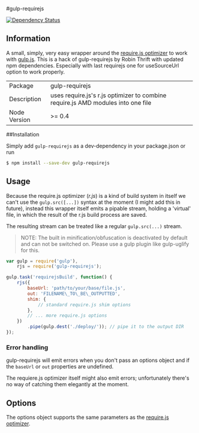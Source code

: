 #gulp-requirejs

[![Dependency Status](https://david-dm.org/vcarluer/gulp-requirejs.png)](https://david-dm.org/vcarluer/gulp-requirejs)
## Information

A small, simply, very easy wrapper around the [require.js optimizer](https://github.com/jrburke/r.js) to work with [gulp.js](https://github.com/gulpjs/gulp).
This is a hack of gulp-requirejs by Robin Thrift with updated npm dependencies. Especially with last requirejs one for useSourceUrl option to work properly.

<table>
<tr> 
<td>Package</td><td>gulp-requirejs</td>
</tr>
<tr>
<td>Description</td>
<td>uses require.js's r.js optimizer to combine require.js AMD modules into one file</td>
</tr>
<tr>
<td>Node Version</td>
<td>>= 0.4</td>
</tr>
</table>


##Installation

Simply add `gulp-requirejs` as a dev-dependency in your package.json or run

```bash
$ npm install --save-dev gulp-requirejs
```

## Usage

Because the require.js optimizer (_r.js_) is a kind of build system in itself we can't use the `gulp.src([...])` syntax at the moment (I might add this in future), instead this wrapper itself emits a pipable stream, holding a 'virtual' file, in which the result of the r.js build process are saved.
  
The resulting stream can be treated like a regular `gulp.src(...)` stream.

>NOTE: The built in minification/obfuscation is deactivated by default and can not be switched on. Please use a gulp plugin like gulp-uglify for this.

```javascript
var gulp = require('gulp'),
    rjs = require('gulp-requirejs');

gulp.task('requirejsBuild', function() {
    rjs({
        baseUrl: 'path/to/your/base/file.js',
        out: 'FILENAME\_TO\_BE\_OUTPUTTED',
        shim: {
            // standard require.js shim options
        },
        // ... more require.js options
    })
        .pipe(gulp.dest('./deploy/')); // pipe it to the output DIR
});
```

### Error handling

gulp-requirejs will emit errors when you don't pass an options object and if the `baseUrl` or `out` properties are undefined. 
  
The requiere.js optimizer itself might also emit errors; unfortunately there's no way of catching them elegantly at the moment. 


## Options

The options object supports the same parameters as the [require.js optimizer](https://github.com/jrburke/r.js).

